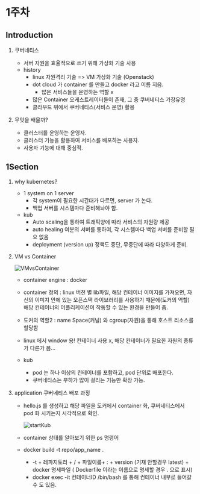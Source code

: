 # 1주차 
## Introduction

1. 쿠버네티스
    -  서버 자원을 효율적으로 쓰기 위해 가상화 기술 사용
    - history
        - linux 자원격리 기술 => VM 가상화 기술 (Openstack)
        - dot cloud 가 container 를 만들고 docker 라고 이름 지음.
            -  많은 서비스들을 운영하는 역할 x
        - 많은 Container 오케스트레이터들이 존재, 그 중 쿠버네티스 가장유명
        - 클라우드 위에서 쿠버네티스(서비스 운영) 활용

2. 무엇을 배울까?
    - 클러스터를 운영하는 운영자.
    - 클러스터 기능을 활용하여 서비스를 배포하는 사용자.
    - 사용자 기능에 대해 중심적.
    

## 1Section

1. why kubernetes?
    - 1 system on 1 server
        - 각 system이 필요한 시간대가 다르면, server 가 논다.
        - 백업 서버를 시스템마다 준비해놔야 함.
    - kub
        - Auto scaling을 통하여 트래픽양에 따라 서비스의 자원량 제공
        - auto healing 여분의 서버를 통하여, 각 시스템마다 백업 서버를 준비할 필요 없음
        - deployment (version up) 정책도 중단, 무중단에 따라 다양하게 준비.

2. VM vs Container

    ![VMvsContainer](https://user-images.githubusercontent.com/45062255/107105737-2c5cca00-686b-11eb-9f73-439624e830fb.PNG)

    - container engine : docker
    - container 정의 : linux 버전 별 lib파일, 해당 컨테이너 이미지를 가져오면, 자신의 이미지 안에 있는 오픈스택 라이브러리를 사용하기 때문에(도커의 역할) 해당 컨테이너의 어플리케이션이 작동할 수 있는 환경을 만들어 줌.
    - 도커의 역할2 : name Space(커널) 와 cgroup(자원)을 통해 호스트 리소스를 할당함
    - linux 에서 window 용! 컨테이너 사용 x, 해당 컨테이너가 필요한 자원의 종류가 다른가 봄...
    
    - kub
        - pod 는 하나 이상의 컨테이너를 포함하고, pod 단위로 배포한다.
        - 쿠버네티스는 부하가 많이 걸리는 기능만 확장 가능.


3. application 쿠버네티스 배포 과정


    - hello.js 를 생성하고 해당 파일을 도커에서 container 화, 쿠버네티스에서 pod 화 시키는지 시각적으로 확인.

       ![startKub](https://user-images.githubusercontent.com/45062255/107106424-f4578600-686e-11eb-97b6-1d84d1b59e3e.PNG)
    - container 상태를 알아보기 위한 ps 명령어
    - docker build -t repo/app_name .
        - -t + 레파지토리 + / + 파일이름+ : + version (기재 안할경우 latest) + docker 명세파일 ( Dockerfile 이라는 이름으로 명세할 경우 . 으로 표시)
        - docker exec -it 컨테이너ID /bin/bash 를 통해 컨테이너 내부로 들어갈 수 도 있음.